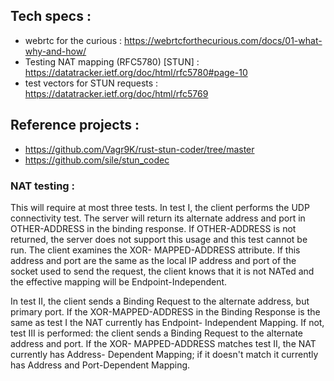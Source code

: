 ## Tech specs : 

- webrtc for the curious : https://webrtcforthecurious.com/docs/01-what-why-and-how/ 
- Testing NAT mapping (RFC5780) [STUN] : https://datatracker.ietf.org/doc/html/rfc5780#page-10
- test vectors for STUN requests : https://datatracker.ietf.org/doc/html/rfc5769
## Reference projects : 
- https://github.com/Vagr9K/rust-stun-coder/tree/master
- https://github.com/sile/stun_codec

### NAT testing : 
   This will require at most three tests.  In test I, the client
   performs the UDP connectivity test.  The server will return its
   alternate address and port in OTHER-ADDRESS in the binding response.
   If OTHER-ADDRESS is not returned, the server does not support this
   usage and this test cannot be run.  The client examines the XOR-
   MAPPED-ADDRESS attribute.  If this address and port are the same as
   the local IP address and port of the socket used to send the request,
   the client knows that it is not NATed and the effective mapping will
   be Endpoint-Independent.

   In test II, the client sends a Binding Request to the alternate
   address, but primary port.  If the XOR-MAPPED-ADDRESS in the Binding
   Response is the same as test I the NAT currently has Endpoint-
   Independent Mapping.  If not, test III is performed: the client sends
   a Binding Request to the alternate address and port.  If the XOR-
   MAPPED-ADDRESS matches test II, the NAT currently has Address-
   Dependent Mapping; if it doesn't match it currently has Address and
   Port-Dependent Mapping.
